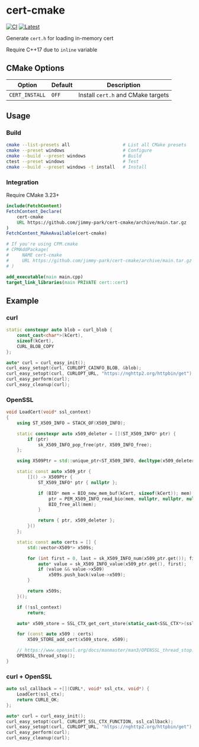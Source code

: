 # cert-cmake

[![CI](https://github.com/jimmy-park/cert-cmake/actions/workflows/ci.yaml/badge.svg)](https://github.com/jimmy-park/cert-cmake/actions/workflows/ci.yaml)
[![Latest](https://github.com/jimmy-park/cert-cmake/actions/workflows/latest.yaml/badge.svg)](https://github.com/jimmy-park/cert-cmake/actions/workflows/latest.yaml)

Generate `cert.h` for loading in-memory cert

Require C++17 due to `inline` variable

## CMake Options

| Option         | Default | Description                        |
| -------------- | ------- | ---------------------------------- |
| `CERT_INSTALL` | `OFF`   | Install `cert.h` and CMake targets |

## Usage

### Build

```sh
cmake --list-presets all                    # List all CMake presets
cmake --preset windows                      # Configure
cmake --build --preset windows              # Build
ctest --preset windows                      # Test
cmake --build --preset windows -t install   # Install
```

### Integration

Require CMake 3.23+

```CMake
include(FetchContent)
FetchContent_Declare(
    cert-cmake
    URL https://github.com/jimmy-park/cert-cmake/archive/main.tar.gz
)
FetchContent_MakeAvailable(cert-cmake)

# If you're using CPM.cmake
# CPMAddPackage(
#     NAME cert-cmake
#     URL https://github.com/jimmy-park/cert-cmake/archive/main.tar.gz
# )

add_executable(main main.cpp)
target_link_libraries(main PRIVATE cert::cert)
```

## Example

### curl

```cpp
static constexpr auto blob = curl_blob {
    const_cast<char*>(kCert),
    sizeof(kCert),
    CURL_BLOB_COPY
};

auto* curl = curl_easy_init();
curl_easy_setopt(curl, CURLOPT_CAINFO_BLOB, &blob);
curl_easy_setopt(curl, CURLOPT_URL, "https://nghttp2.org/httpbin/get");
curl_easy_perform(curl);
curl_easy_cleanup(curl);
```

### OpenSSL

```cpp
void LoadCert(void* ssl_context)
{
    using ST_X509_INFO = STACK_OF(X509_INFO);

    static constexpr auto x509_deleter = [](ST_X509_INFO* ptr) {
        if (ptr)
            sk_X509_INFO_pop_free(ptr, X509_INFO_free);
    };

    using X509Ptr = std::unique_ptr<ST_X509_INFO, decltype(x509_deleter)>;

    static const auto x509_ptr {
        []() -> X509Ptr {
            ST_X509_INFO* ptr { nullptr };

            if (BIO* mem = BIO_new_mem_buf(kCert, sizeof(kCert)); mem) {
                ptr = PEM_X509_INFO_read_bio(mem, nullptr, nullptr, nullptr);
                BIO_free_all(mem);
            }

            return { ptr, x509_deleter };
        }()
    };

    static const auto certs = [] {
        std::vector<X509*> x509s;

        for (int first = 0, last = sk_X509_INFO_num(x509_ptr.get()); first < last; ++first) {
            auto* value = sk_X509_INFO_value(x509_ptr.get(), first);
            if (value && value->x509)
                x509s.push_back(value->x509);
        }

        return x509s;
    }();

    if (!ssl_context)
        return;

    auto* x509_store = SSL_CTX_get_cert_store(static_cast<SSL_CTX*>(ssl_context));

    for (const auto x509 : certs)
        X509_STORE_add_cert(x509_store, x509);

    // https://www.openssl.org/docs/manmaster/man3/OPENSSL_thread_stop.html
    OPENSSL_thread_stop();
}
```

### curl + OpenSSL

```cpp
auto ssl_callback = +[](CURL*, void* ssl_ctx, void*) {
    LoadCert(ssl_ctx);
    return CURLE_OK;
};

auto* curl = curl_easy_init();
curl_easy_setopt(curl, CURLOPT_SSL_CTX_FUNCTION, ssl_callback);
curl_easy_setopt(curl, CURLOPT_URL, "https://nghttp2.org/httpbin/get");
curl_easy_perform(curl);
curl_easy_cleanup(curl);
```
